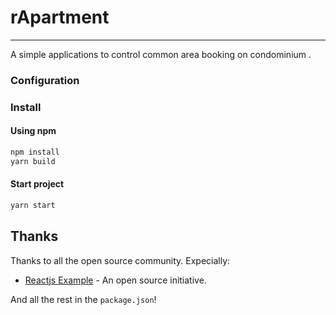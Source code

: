 # rApartment

---

A simple applications to control common area booking on condominium .

### Configuration

### Install

#### Using npm

```bash
npm install
yarn build
```

#### Start project

```bash
yarn start
```

## Thanks

Thanks to all the open source community. Expecially:

* [Reactjs Example](https://reactjsexample.com/timer-for-fitness-activity-with-react/) - An open source initiative.

And all the rest in the `package.json`!
